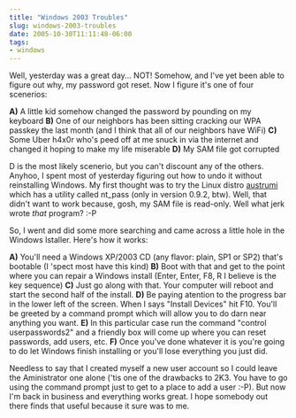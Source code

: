 ```yaml
---
title: "Windows 2003 Troubles"
slug: windows-2003-troubles
date: 2005-10-30T11:11:48-06:00
tags:
- windows
---
```

Well, yesterday was a great day... NOT! Somehow, and I've yet been able to figure out why, my password got reset. Now I figure it's one of four scenerios:

**A)** A little kid somehow changed the password by pounding on my keyboard
**B)** One of our neighbors has been sitting cracking our WPA passkey the last month (and I think that all of our neighbors have WiFi)
**C)** Some Uber h4x0r who's peed off at me snuck in via the internet and changed it hoping to make my life miserable
**D)** My SAM file got corrupted

D is the most likely scenerio, but you can't discount any of the others. Anyhoo, I spent most of yesterday figuring out how to undo it without reinstalling Windows. My first thought was to try the Linux distro [austrumi](http://cyti.latgola.lv/ruuni/index_en.html) which has a utility called nt_pass (only in version 0.9.2, btw). Well, that didn't want to work because, gosh, my SAM file is read-only. Well what jerk wrote _that_ program? :-P

So, I went and did some more searching and came across a little hole in the Windows Istaller. Here's how it works:

**A)** You'll need a Windows XP/2003 CD (any flavor: plain, SP1 or SP2) that's bootable (I 'spect most have this kind)
**B)** Boot with that and get to the point where you can repair a Windows install (Enter, Enter, F8, R I believe is the key sequence)
**C)** Just go along with that. Your computer will reboot and start the second half of the install.
**D)** Be paying atention to the progress bar in the lower left of the screen. When I says "Install Devices" hit F10. You'll be greeted by a command prompt which will allow you to do darn near anything you want.
**E)** In this particular case run the command "control userpasswords2" and a friendly box will come up where you can reset passwords, add users, etc.
**F)** Once you've done whatever it is you're going to do let Windows finish installing or you'll lose everything you just did.

Needless to say that I created myself a new user account so I could leave the Aministrator one alone ('tis one of the drawbacks to 2K3. You have to go using the command prompt just to get to a place to add a user :-P). But now I'm back in business and everything works great. I hope somebody out there finds that useful because it sure was to me.
